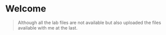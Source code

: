 # Welcome

> Although all the lab files are not available but also uploaded the files available with me at the last.